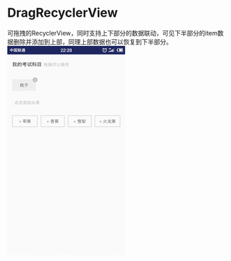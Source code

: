 # DragRecyclerView

可拖拽的RecyclerView，同时支持上下部分的数据联动，可见下半部分的item数据删除并添加到上部，同理上部数据也可以恢复到下半部分。
![image](https://github.com/superzhang2013/DragRecyclerView/blob/master/images-folder/1509675158438.gif)
